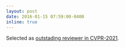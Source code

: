 ```yaml
---
layout: post
date: 2016-01-15 07:59:00-0400
inline: true
---
```


Selected as [outstading reviewer in CVPR-2021](https://cvpr2021.thecvf.com/node/184).
